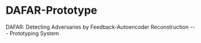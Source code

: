 # DAFAR-Prototype
DAFAR: Detecting Adversaries by Feedback-Autoencoder Reconstruction --- Prototyping System
